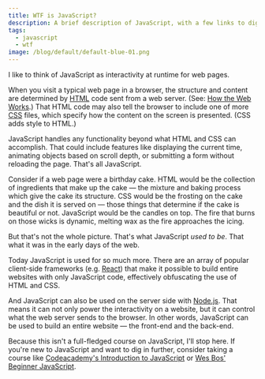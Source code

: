 ```yaml
---
title: WTF is JavaScript?
description: A brief description of JavaScript, with a few links to dig in and learn more.
tags:
  - javascript
  - wtf
image: /blog/default/default-blue-01.png
---
```


I like to think of JavaScript as interactivity at runtime for web pages.

When you visit a typical web page in a browser, the structure and content are determined by [HTML](/blog/wtf-is-html/) code sent from a web server. (See: [How the Web Works](/blog/how-the-web-works/).) That HTML code may also tell the browser to include one of more [CSS](/blog/wtf-is-css/) files, which specify how the content on the screen is presented. (CSS adds style to HTML.)

JavaScript handles any functionality beyond what HTML and CSS can accomplish. That could include features like displaying the current time, animating objects based on scroll depth, or submitting a form without reloading the page. That's all JavaScript.

Consider if a web page were a birthday cake. HTML would be the collection of ingredients that make up the cake — the mixture and baking process which give the cake its structure. CSS would be the frosting on the cake and the dish it is served on — those things that determine if the cake is beautiful or not. JavaScript would be the candles on top. The fire that burns on those wicks is dynamic, melting wax as the fire approaches the icing.

But that's not the whole picture. That's what JavaScript _used to be_. That what it was in the early days of the web.

Today JavaScript is used for so much more. There are an array of popular client-side frameworks (e.g. [React](/blog/wtf-is-react/)) that make it possible to build entire websites with only JavaScript code, effectively obfuscating the use of HTML and CSS.

And JavaScript can also be used on the server side with [Node.js](/blog/wtf-is-node/). That means it can not only power the interactivity on a website, but it can control what the web server sends to the browser. In other words, JavaScript can be used to build an entire website — the front-end and the back-end.

Because this isn't a full-fledged course on JavaScript, I'll stop here. If you're new to JavaScript and want to dig in further, consider taking a course like [Codeacademy's Introduction to JavaScript](https://www.codecademy.com/learn/introduction-to-javascript) or [Wes Bos' Beginner JavaScript](https://beginnerjavascript.com/).
